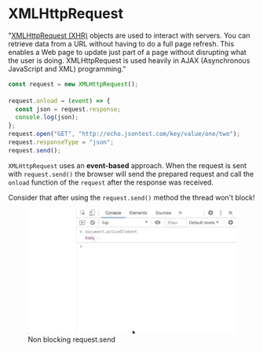 # XMLHttpRequest

"[XMLHttpRequest (XHR)](https://developer.mozilla.org/en-US/docs/Web/API/XMLHttpRequest) objects are used to interact with servers. You can retrieve data from a URL without having to do a full page refresh. This enables a Web page to update just part of a page without disrupting what the user is doing. XMLHttpRequest is used heavily in AJAX (Asynchronous JavaScript and XML) programming."

```javascript
const request = new XMLHttpRequest();

request.onload = (event) => {
  const json = request.response;
  console.log(json);
};
request.open("GET", "http://echo.jsontest.com/key/value/one/two");
request.responseType = "json";
request.send();
```

`XMLHttpRequest` uses an **event-based** approach.
When the request is sent with `request.send()` the browser will send the prepared request and call the `onload` function of the `request` after the response was received.

Consider that after using the `request.send()` method the thread won't block!

<figure>
  <img src="/img/non_blocking_request.gif" width="500" />
  <figcaption>Non blocking request.send</figcaption>
</figure>
